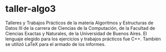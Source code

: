 # taller-algo3
Talleres y Trabajos Prácticos de la materia Algoritmos y Estructuras de Datos III  de la carrera de Ciencias de la Computación, de la Facultad de Ciencias Exactas y Naturales, de la Universidad de Buenos Aires.   El lenguaje elegido para los ejercicios y trabajos prácticos fue C++. También se utilizó LaTeX para el armado de los informes.
